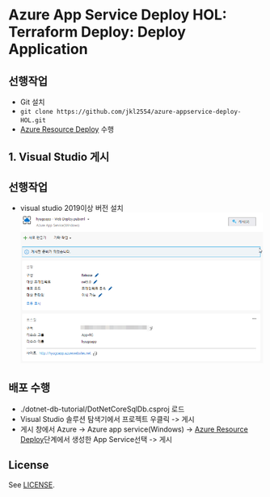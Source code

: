 # Azure App Service Deploy HOL: Terraform Deploy: Deploy Application
## 선행작업
- Git 설치
- `git clone https://github.com/jkl2554/azure-appservice-deploy-HOL.git`
- [Azure Resource Deploy](..) 수행
## 1. Visual Studio 게시
## 선행작업
- visual studio 2019이상 버전 설치
![Visual Studio 게시](images\kHjq2rsazT.png "Visual Studio 게시")
## 배포 수행 
- ./dotnet-db-tutorial/DotNetCoreSqlDb.csproj 로드
- Visual Studio 솔루션 탐색기에서 프로젝트 우클릭 -> 게시
- 게시 창에서 Azure -> Azure app service(Windows) -> [Azure Resource Deploy](..)단계에서 생성한 App Service선택 -> 게시





## License

See [LICENSE](LICENSE.md).